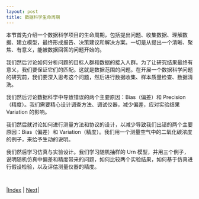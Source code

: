 ```yaml
---
layout: post
title: 数据科学生命周期
---
```


本节首先介绍一个数据科学项目的生命周期，包括提出问题、收集数据、理解数据、建立模型，最终形成报告、决策建议和解决方案。一切是从提出一个清晰、聚焦、有意义，能被数据回答的问题开始的。

我们然后讨论如何分析问题的目标人群和数据的接入人群。为了让研究结果最终有意义，我们要保证它们的匹配。这就是数据范围的问题。在开展一个数据科学问题的研究前，我们要深入思考这个问题，然后进行数据收集、样本质量检查、数据清洗。

我们然后讨论数据科学中导致错误的两个主要原因：Bias（偏差）和 Precision（精度）。我们需要精心设计调查方法、调试仪器，减少偏差，应对实验结果 Variation 的影响。

我们然后就讨论如何进行测量方法和协议的设计，以减少导致我们出错的两个主要原因：Bias（偏差）和 Variation（精度）。我们用一个测量空气中的二氧化碳浓度的例子，来给予生动的说明。

我们然后学习仿真与实验设计。我们学习随机抽样的 Urn 模型，并用三个例子，说明随机仿真中偏差和精度带来的问题，如何比较两个实验结果，如何基于仿真进行假设检验，以及评估测量仪器的精度。

<br/>

|[Index](../) | [Next](3-lifecycle)|

